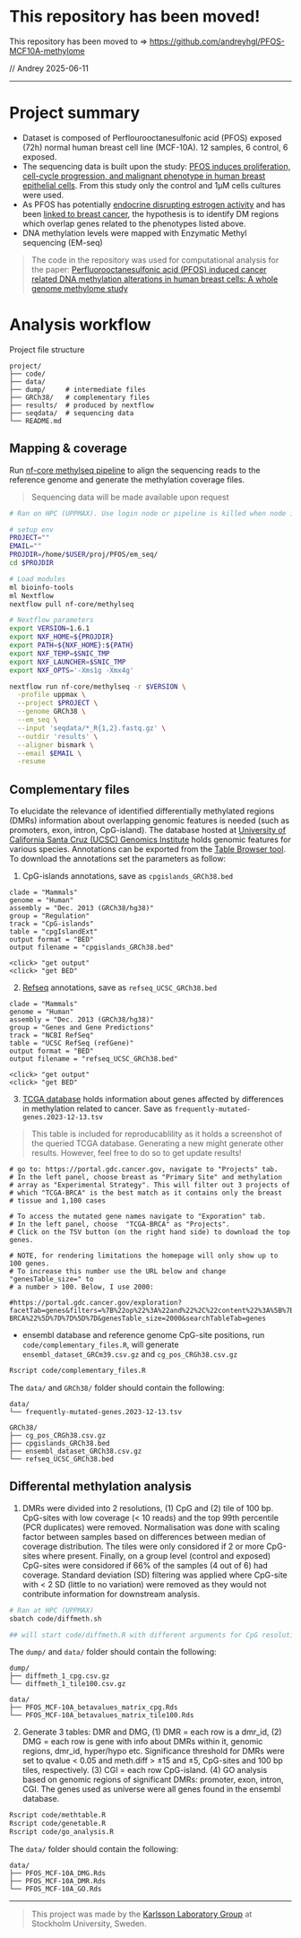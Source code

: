 # This repository has been moved! 

This repository has been moved to => https://github.com/andreyhgl/PFOS-MCF10A-methylome

// Andrey 2025-06-11

---

# Project summary

+ Dataset is composed of Perflourooctanesulfonic acid (PFOS) exposed (72h) normal human breast cell line (MCF-10A). 12 samples, 6 control, 6 exposed.
+ The sequencing data is built upon the study: [PFOS induces proliferation, cell-cycle progression, and malignant phenotype in human breast epithelial cells](https://doi.org/10.1007/s00204-017-2077-8). From this study only the control and 1µM cells cultures were used.
+ As PFOS has potentially [endocrine disrupting estrogen activity](https://doi.org/10.1111/j.1365-2605.2008.00870.x) and has been [linked to breast cancer](https://doi.org/10.1186/1476-069X-10-88), the hypothesis is to identify DM regions which overlap genes related to the phenotypes listed above.
+ DNA methylation levels were mapped with Enzymatic Methyl sequencing (EM-seq)

>The code in the repository was used for computational analysis for the paper: [Perfluorooctanesulfonic acid (PFOS) induced cancer related DNA methylation alterations in human breast cells: A whole genome methylome study](https://doi.org/10.1016/j.scitotenv.2024.174864)

# Analysis workflow

Project file structure

```
project/
├── code/
├── data/
├── dump/     # intermediate files
├── GRCh38/   # complementary files
├── results/  # produced by nextflow
├── seqdata/  # sequencing data
└── README.md
```

## Mapping & coverage

Run [nf-core methylseq pipeline](https://nf-co.re/methylseq) to align the sequencing reads to the reference genome and generate the methylation coverage files.

>Sequencing data will be made available upon request

```sh
# Ran on HPC (UPPMAX). Use login node or pipeline is killed when node is killed

# setup env
PROJECT=""
EMAIL=""
PROJDIR=/home/$USER/proj/PFOS/em_seq/
cd $PROJDIR

# Load modules
ml bioinfo-tools 
ml Nextflow
nextflow pull nf-core/methylseq

# Nextflow parameters
export VERSION=1.6.1
export NXF_HOME=${PROJDIR}
export PATH=${NXF_HOME}:${PATH}
export NXF_TEMP=$SNIC_TMP
export NXF_LAUNCHER=$SNIC_TMP
export NXF_OPTS='-Xms1g -Xmx4g'

nextflow run nf-core/methylseq -r $VERSION \
  -profile uppmax \
  --project $PROJECT \
  --genome GRCh38 \
  --em_seq \
  --input 'seqdata/*_R{1,2}.fastq.gz' \
  --outdir 'results' \
  --aligner bismark \
  --email $EMAIL \
  -resume
```

## Complementary files

To elucidate the relevance of identified differentially methylated regions (DMRs) information about overlapping genomic features is needed (such as promoters, exon, intron, CpG-island). The database hosted at [University of California Santa Cruz (UCSC) Genomics Institute](https://genome-euro.ucsc.edu/index.html) holds genomic features for various species. Annotations can be exported from the [Table Browser tool](https://genome-euro.ucsc.edu/cgi-bin/hgTables). To download the annotations set the parameters as follow:

1. CpG-islands annotations, save as `cpgislands_GRCh38.bed`

```
clade = "Mammals" 
genome = "Human"
assembly = "Dec. 2013 (GRCh38/hg38)"
group = "Regulation"
track = "CpG-islands"
table = "cpgIslandExt"
output format = "BED"
output filename = "cpgislands_GRCh38.bed"

<click> "get output" 
<click> "get BED"
```

2. [Refseq](https://en.wikipedia.org/wiki/RefSeq) annotations, save as `refseq_UCSC_GRCh38.bed`

```
clade = "Mammals" 
genome = "Human"
assembly = "Dec. 2013 (GRCh38/hg38)"
group = "Genes and Gene Predictions"
track = "NCBI RefSeq"
table = "UCSC RefSeq (refGene)"
output format = "BED"
output filename = "refseq_UCSC_GRCh38.bed"

<click> "get output" 
<click> "get BED"
```

3. [TCGA database](https://portal.gdc.cancer.gov) holds information about genes affected by differences in methylation related to cancer. Save as `frequently-mutated-genes.2023-12-13.tsv`

>This table is included for reproducablility as it holds a screenshot of the queried TCGA database. Generating a new might generate other results. However, feel free to do so to get update results!

```
# go to: https://portal.gdc.cancer.gov, navigate to "Projects" tab. 
# In the left panel, choose breast as "Primary Site" and methylation 
# array as "Experimental Strategy". This will filter out 3 projects of
# which "TCGA-BRCA" is the best match as it contains only the breast 
# tissue and 1,100 cases

# To access the mutated gene names navigate to "Exporation" tab. 
# In the left panel, choose  "TCGA-BRCA" as "Projects". 
# Click on the TSV button (on the right hand side) to download the top genes. 

# NOTE, for rendering limitations the homepage will only show up to 100 genes.
# To increase this number use the URL below and change "genesTable_size=" to 
# a number > 100. Below, I use 2000:

#https://portal.gdc.cancer.gov/exploration?facetTab=genes&filters=%7B%22op%22%3A%22and%22%2C%22content%22%3A%5B%7B%22op%22%3A%22in%22%2C%22content%22%3A%7B%22field%22%3A%22cases.primary_site%22%2C%22value%22%3A%5B%22breast%22%5D%7D%7D%2C%7B%22op%22%3A%22in%22%2C%22content%22%3A%7B%22field%22%3A%22cases.project.project_id%22%2C%22value%22%3A%5B%22TCGA-BRCA%22%5D%7D%7D%5D%7D&genesTable_size=2000&searchTableTab=genes
```

+ ensembl database and reference genome CpG-site positions, run `code/complementary_files.R`, will generate `ensembl_dataset_GRCm39.csv.gz` and `cg_pos_CRGh38.csv.gz`

```sh
Rscript code/complementary_files.R
```

The `data/` and `GRCh38/` folder should contain the following: 

```
data/
└── frequently-mutated-genes.2023-12-13.tsv

GRCh38/
├── cg_pos_CRGh38.csv.gz
├── cpgislands_GRCh38.bed
├── ensembl_dataset_GRCh38.csv.gz
└── refseq_UCSC_GRCh38.bed
```

## Differental methylation analysis

1. DMRs were divided into 2 resolutions, (1) CpG and (2) tile of 100 bp. CpG-sites with low coverage (< 10 reads) and the top 99th percentile (PCR duplicates) were removed. Normalisation was done with scaling factor between samples based on differences between median of coverage distribution. The tiles were only considored if 2 or more CpG-sites where present. Finally, on a group level (control and exposed) CpG-sites were considored if 66% of the samples (4 out of 6) had coverage. Standard deviation (SD) filtering was applied where CpG-site with < 2 SD (little to no variation) were removed as they would not contribute information for downstream analysis.

```sh
# Ran at HPC (UPPMAX)
sbatch code/diffmeth.sh

## will start code/diffmeth.R with different arguments for CpG resolution
```

The `dump/` and `data/` folder should contain the following:

```
dump/
├── diffmeth_1_cpg.csv.gz
└── diffmeth_1_tile100.csv.gz

data/
├── PFOS_MCF-10A_betavalues_matrix_cpg.Rds
└── PFOS_MCF-10A_betavalues_matrix_tile100.Rds
```

2. Generate 3 tables: DMR and DMG, (1) DMR = each row is a dmr_id, (2) DMG = each row is gene with info about DMRs within it, genomic regions, dmr_id, hyper/hypo etc. Significance threshold for DMRs were set to qvalue < 0.05 and meth.diff > ±15 and ±5, CpG-sites and 100 bp tiles, respectively. (3) CGI = each row CpG-island. (4) GO analysis based on genomic regions of significant DMRs: promoter, exon, intron, CGI. The genes used as universe were all genes found in the ensembl database.

```sh
Rscript code/methtable.R
Rscript code/genetable.R
Rscript code/go_analysis.R
```

The `data/` folder should contain the following:

```
data/
├── PFOS_MCF-10A_DMG.Rds
├── PFOS_MCF-10A_DMR.Rds
└── PFOS_MCF-10A_GO.Rds
```

---

>This project was made by the [Karlsson Laboratory Group](https://karlssonlab.se/) at Stockholm University, Sweden.
